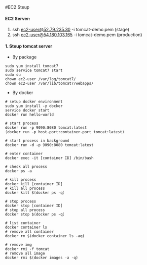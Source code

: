 #EC2 Steup

#### EC2 Server:
 1. ssh ec2-user@52.79.235.30 -i tomcat-demo.pem (stage)
 2. ssh ec2-user@54.180.103.165 -i tomcat-demo.pem (production)
#### 1. Steup tomcat server
  - By package
  ```
  sudo yum install tomcat7
  sudo service tomcat7 start
  sudo su
  chown ec2-user /var/log/tomcat7/
  chown ec2-user /var/lib/tomcat7/webapps/
  ```

  - By docker
  ```
  # setup docker environment
  sudo yum install -y docker
  service docker start
  docker run hello-world 

  # start process
  docker run -p 9090:8080 tomcat:latest
  (docker run -p host-port:container-port tomcat:latest)

  # start process in background
  docker run -d -p 9090:8080 tomcat:latest

  # enter container
  docker exec -it [container ID] /bin/bash

  # check all process
  docker ps -a

  # kill process
  docker kill [container ID]
  # kill all process
  docker kill $(docker ps -q)
  
  # stop process
  docker stop [container ID]
  # stop all process
  docker stop $(docker ps -q)
  
  # list container
  docker container ls
  # remove all container
  docker rm $(docker container ls -aq)

  # remove img
  docker rmi -f tomcat
  # remove all image
  docker rmi $(docker images -a -q)
  ```
